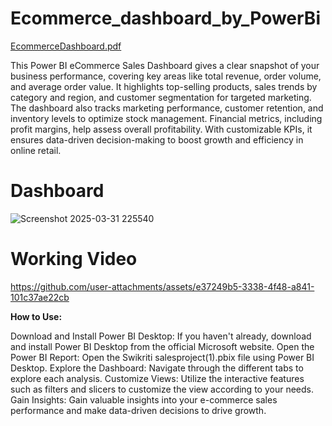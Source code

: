 # Ecommerce_dashboard_by_PowerBi
[EcommerceDashboard.pdf](https://github.com/user-attachments/files/19538996/EcommerceDashboard.pdf)

This Power BI eCommerce Sales Dashboard gives a clear snapshot of your business performance, covering key areas like total revenue, order volume, and average order value. It highlights top-selling products, sales trends by category and region, and customer segmentation for targeted marketing. The dashboard also tracks marketing performance, customer retention, and inventory levels to optimize stock management. Financial metrics, including profit margins, help assess overall profitability. With customizable KPIs, it ensures data-driven decision-making to boost growth and efficiency in online retail.

# Dashboard
![Screenshot 2025-03-31 225540](https://github.com/user-attachments/assets/62b7d4e5-8c19-4df9-9622-28892fb9cfa8)

# Working Video
https://github.com/user-attachments/assets/e37249b5-3338-4f48-a841-101c37ae22cb


**How to Use:**

Download and Install Power BI Desktop: If you haven't already, download and install Power BI Desktop from the official Microsoft website.
Open the Power BI Report: Open the Swikriti salesproject(1).pbix file using Power BI Desktop.
Explore the Dashboard: Navigate through the different tabs to explore each analysis.
Customize Views: Utilize the interactive features such as filters and slicers to customize the view according to your needs.
Gain Insights: Gain valuable insights into your e-commerce sales performance and make data-driven decisions to drive growth.




